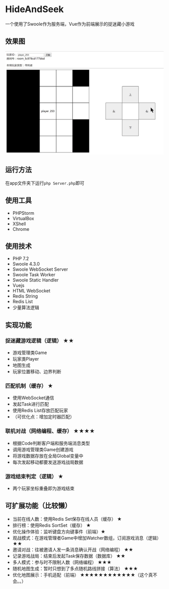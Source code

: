 # HideAndSeek

一个使用了Swoole作为服务端，Vue作为前端展示的捉迷藏小游戏

## 效果图
![例图1](https://github.com/Zhao-666/HideAndSeek/blob/master/img/example.gif)

## 运行方法

在app文件夹下运行`php Server.php`即可

## 使用工具
- PHPStorm
- VirtualBox
- XShell
- Chrome

## 使用技术
- PHP 7.2 
- Swoole 4.3.0
- Swoole WebSocket Server
- Swoole Task Worker
- Swoole Static Handler
- Vuejs
- HTML WebSocket
- Redis String
- Redis List
- 少量算法逻辑

## 实现功能
### 捉迷藏游戏逻辑（逻辑） ★★
- 游戏管理类Game
- 玩家类Player
- 地图生成
- 玩家位置移动、边界判断
### 匹配机制（缓存） ★
- 使用WebSocket通信
- 发起Task进行匹配
- 使用Redis List存放匹配玩家
- （可优化点：增加定时器匹配）
### 联机对战（网络编程、缓存） ★★★★
- 根据Code判断客户端和服务端消息类型
- 调用游戏管理类Game创建游戏
- 将游戏数据存放在全局Global变量中
- 每次发起移动都要发送游戏战局数据
### 游戏结束判定（逻辑） ★
- 两个玩家坐标重叠即为游戏结束

## 可扩展功能（比较懒）
- 当前在线人数：使用Redis Set保存在线人员（缓存） ★
- 排行榜：使用Redis SortSet（缓存） ★
- 优化操作体验：监听键盘方向键事件（前端）★
- 观战模式：在游戏管理者Game中增加Watcher数组，订阅游戏消息（逻辑） ★★
- 邀请对战：往被邀请人发一条消息确认开战（网络编程） ★★
- 记录游戏战局：结束后发起Task保存数据（数据库） ★★
- 多人模式：参与时不限制人数（网络编程） ★★★
- 随机地图生成：暂时只想到了多点随机路线拼接（算法） ★★★
- 优化地图展示：手机适配（前端） ★★★★★★★★★★★★（这个真不会。。）
